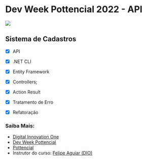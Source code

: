 
# Dev Week Pottencial 2022 - API

![](https://blog.pottencial.com.br/wp-content/uploads/2020/12/MARCA_POTTENCIAL_BOX_2015_CMYK_NEG_HORZ.jpg)


## Sistema de Cadastros 
- [x] API
- [x] .NET CLI
- [x] Entity Framework
- [x] Controllers;
- [x] Action Result
- [x] Tratamento de Erro
- [x] Refatoração 




### Saiba Mais:

- [Digital Innovation One](https://web.dio.me/home)
- [Dev Week Pottencial](https://www.dio.me/dev-week/pottencial/net-developer)
- [Pottencial](https://pottencial.com.br/)
- Instrutor do curso: [Felipe Aguiar (DIO)](https://github.com/felipeAguiarCode)


